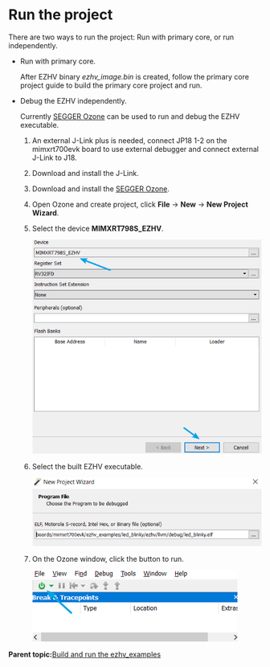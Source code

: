 # Run the project 

There are two ways to run the project: Run with primary core, or run independently.

-   Run with primary core.

    After EZHV binary *ezhv\_image.bin* is created, follow the primary core project guide to build the primary core project and run.

-   Debug the EZHV independently.

    Currently [SEGGER Ozone](https://www.segger.com/products/development-tools/ozone-j-link-debugger/) can be used to run and debug the EZHV executable.

    1.  An external J-Link plus is needed, connect JP18 1-2 on the mimxrt700evk board to use external debugger and connect external J-Link to J18.
    2.  Download and install the J-Link.
    3.  Download and install the [SEGGER Ozone](https://www.segger.com/downloads/jlink/#Ozone).
    4.  Open Ozone and create project, click **File** -\> **New** -\> **New Project Wizard**.
    5.  Select the device **MIMXRT798S\_EZHV**.

        ![](../images/ezhv_select_MIMXRT798S_EZHV.png "Select MIMXRT798S_EZHV")

    6.  Select the built EZHV executable.

        ![](../images/ezhv_select_wizard.png "Select the built EZHV executable")

    7.  On the Ozone window, click the button to run.

        ![](../images/ezhv_run_button.png "Click the Run button")


**Parent topic:**[Build and run the ezhv\_examples](../topics/build_and_run_the_ezhv_examples.md)

